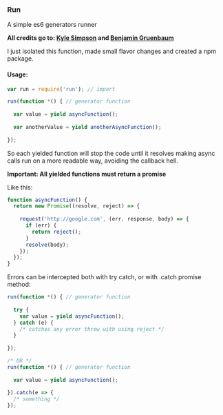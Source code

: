 ### Run

A simple es6 generators runner

**All credits go to:
[Kyle Simpson](https://github.com/getify)
and
[Benjamin Gruenbaum](https://github.com/benjamingr)**

I just isolated this function, made small flavor changes and created a npm package.

#### Usage:

```js
var run = require('run'); // import

run(function *() { // generator function
  
  var value = yield asyncFunction();
  
  var anotherValue = yield anotherAsyncFunction();
  
});
```

So each yielded function will stop the code until it resolves making async calls run on a more readable way, avoiding the callback hell.

**Important: All yielded functions must return a promise**

Like this:
```js
function asyncFunction() {
  return new Promise((resolve, reject) => {
    
    request('http://google.com', (err, response, body) => {
      if (err) {
        return reject();
      }
      resolve(body);
    });
  });
}
```

Errors can be intercepted both with try catch, or with .catch promise method:

```js
run(function *() { // generator function
  
  try {
    var value = yield asyncFunction();
  } catch (e) {
    /* catches any error threw with using reject */
  }
  
});

/* OR */
run(function *() { // generator function
  
  var value = yield asyncFunction();
  
}).catch(e => {
  /* something */
});
```
